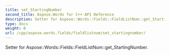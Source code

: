 ```yaml
---
title: set_StartingNumber
second_title: Aspose.Words for C++ API Reference
description: Setter for Aspose::Words::Fields::FieldListNum::get_StartingNumber. 
type: docs
weight: 0
url: /cpp/aspose.words.fields/fieldlistnum/set_startingnumber/
---
```


Setter for Aspose::Words::Fields::FieldListNum::get_StartingNumber. 

